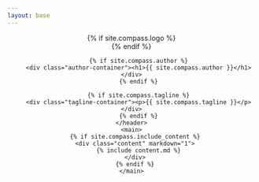 ```yaml
---
layout: base
---
```


<div class="wrapper">
    <header>
        {% if site.compass.logo %}
        <div class="logo-container">
          <a class="logo" href="{{ page.baseurl }}" style="background-image: url('{{ site.baseurl }}{{ site.compass.logo }}')"></a>
        </div>
        {% endif %}

        {% if site.compass.author %}
        <div class="author-container"><h1>{{ site.compass.author }}</h1></div>
        {% endif %}

        {% if site.compass.tagline %}
        <div class="tagline-container"><p>{{ site.compass.tagline }}</p></div>
        {% endif %}
    </header>
    <main>
      {% if site.compass.include_content %}
      <div class="content" markdown="1">
        {% include content.md %}
      </div>
      {% endif %}
    </main>
</div>
